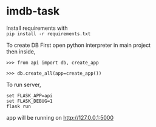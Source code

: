# imdb-task

Install requirements with  
```pip install -r requirements.txt```

To create DB 
First open python interpreter in main project  
then inside,

```
>>> from api import db, create_app
  
>>> db.create_all(app=create_app())
```

To run server,  
```
set FLASK_APP=api
set FLASK_DEBUG=1
flask run
```

app will be running on http://127.0.0.1:5000
